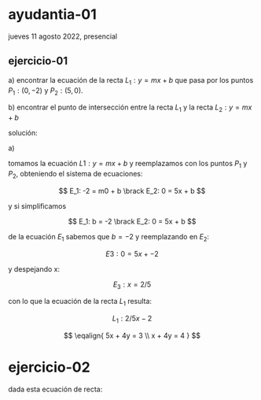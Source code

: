 # ayudantia-01

jueves 11 agosto 2022, presencial

## ejercicio-01

a) encontrar la ecuación de la recta $L_1: y = mx + b$ que pasa por los puntos $P_1: (0, -2)$ y $P_2: (5,  0)$.

b) encontrar el punto de intersección entre la recta $L_1$ y la recta $L_2: y = mx + b$

solución:

a)

tomamos la ecuación $L1: y = mx + b$ y reemplazamos con los puntos $P_1$ y $P_2$, obteniendo el sistema de ecuaciones:

$$ E_1: -2 = m0 + b \brack E_2: 0 = 5x + b $$

y si simplificamos

$$ E_1: b = -2 \brack E_2: 0 = 5x + b $$

de la ecuación $E_1$ sabemos que $b=-2$ y reemplazando en $E_2$:

$$ E3: 0 = 5x + -2 $$

y despejando x:

$$ E_3: x = 2/5$$

con lo que la ecuación de la recta $L_1$ resulta:

$$ L_1: 2/5x - 2$$

$$
\eqalign{
    5x + 4y = 3 \\
    x + 4y = 4
    }
$$

# ejercicio-02

dada esta ecuación de recta:
